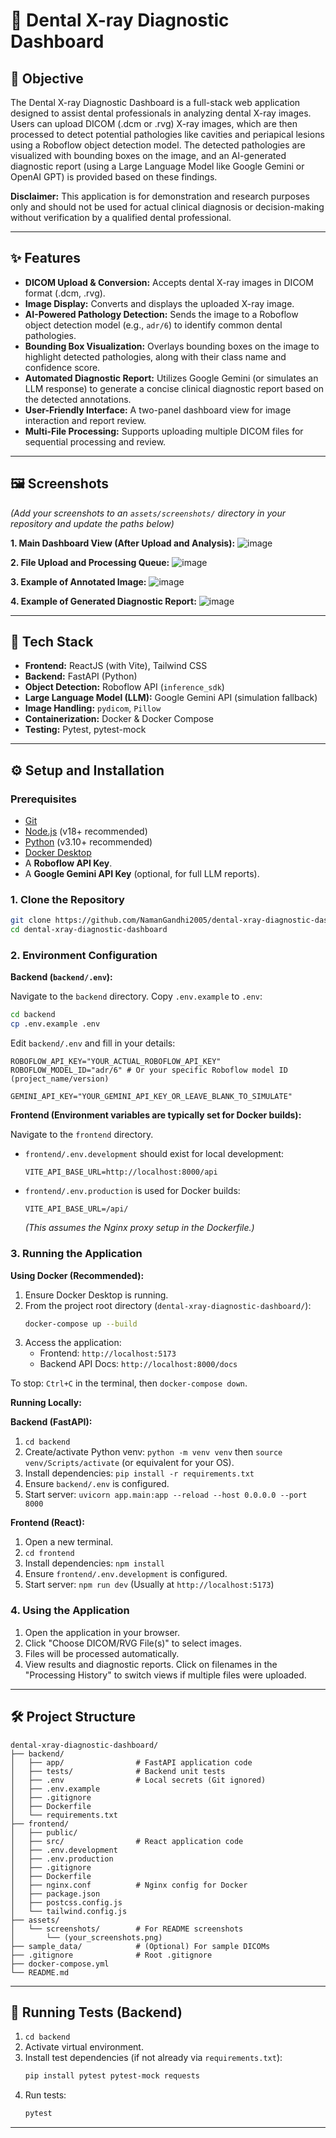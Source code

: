 # 🦷 Dental X-ray Diagnostic Dashboard

## 🎯 Objective


The Dental X-ray Diagnostic Dashboard is a full-stack web application designed to assist dental professionals in analyzing dental X-ray images. Users can upload DICOM (.dcm or .rvg) X-ray images, which are then processed to detect potential pathologies like cavities and periapical lesions using a Roboflow object detection model. The detected pathologies are visualized with bounding boxes on the image, and an AI-generated diagnostic report (using a Large Language Model like Google Gemini or OpenAI GPT) is provided based on these findings.

**Disclaimer:** This application is for demonstration and research purposes only and should not be used for actual clinical diagnosis or decision-making without verification by a qualified dental professional.

---

## ✨ Features

*   **DICOM Upload & Conversion:** Accepts dental X-ray images in DICOM format (.dcm, .rvg).
*   **Image Display:** Converts and displays the uploaded X-ray image.
*   **AI-Powered Pathology Detection:** Sends the image to a Roboflow object detection model (e.g., `adr/6`) to identify common dental pathologies.
*   **Bounding Box Visualization:** Overlays bounding boxes on the image to highlight detected pathologies, along with their class name and confidence score.
*   **Automated Diagnostic Report:** Utilizes Google Gemini (or simulates an LLM response) to generate a concise clinical diagnostic report based on the detected annotations.
*   **User-Friendly Interface:** A two-panel dashboard view for image interaction and report review.
*   **Multi-File Processing:** Supports uploading multiple DICOM files for sequential processing and review.

---

## 🖼️ Screenshots

*(Add your screenshots to an `assets/screenshots/` directory in your repository and update the paths below)*

**1. Main Dashboard View (After Upload and Analysis):**
   ![image](https://github.com/user-attachments/assets/7e2d343b-ce35-432a-b333-3a42e4bd630c)


**2. File Upload and Processing Queue:**
   ![image](https://github.com/user-attachments/assets/9504263e-9020-46f1-ad61-dfb473ecb1ba)


**3. Example of Annotated Image:**
   ![image](https://github.com/user-attachments/assets/938f9112-72b6-4f1f-b488-de02b8922f96)


**4. Example of Generated Diagnostic Report:**
   ![image](https://github.com/user-attachments/assets/5358980e-fd84-4964-8d5a-86b9eff02230)


---

## 🧱 Tech Stack

*   **Frontend:** ReactJS (with Vite), Tailwind CSS
*   **Backend:** FastAPI (Python)
*   **Object Detection:** Roboflow API (`inference_sdk`)
*   **Large Language Model (LLM):** Google Gemini API (simulation fallback)
*   **Image Handling:** `pydicom`, `Pillow`
*   **Containerization:** Docker & Docker Compose
*   **Testing:** Pytest, pytest-mock

---

## ⚙️ Setup and Installation

### Prerequisites

*   [Git](https://git-scm.com/downloads)
*   [Node.js](https://nodejs.org/) (v18+ recommended)
*   [Python](https://www.python.org/downloads/) (v3.10+ recommended)
*   [Docker Desktop](https://www.docker.com/products/docker-desktop/)
*   A **Roboflow API Key**.
*   A **Google Gemini API Key** (optional, for full LLM reports).

### 1. Clone the Repository

```bash
git clone https://github.com/NamanGandhi2005/dental-xray-diagnostic-dashboard.git
cd dental-xray-diagnostic-dashboard
```

### 2. Environment Configuration

**Backend (`backend/.env`):**

Navigate to the `backend` directory. Copy `.env.example` to `.env`:
```bash
cd backend
cp .env.example .env
```
Edit `backend/.env` and fill in your details:
```env
ROBOFLOW_API_KEY="YOUR_ACTUAL_ROBOFLOW_API_KEY"
ROBOFLOW_MODEL_ID="adr/6" # Or your specific Roboflow model ID (project_name/version)

GEMINI_API_KEY="YOUR_GEMINI_API_KEY_OR_LEAVE_BLANK_TO_SIMULATE"
```

**Frontend (Environment variables are typically set for Docker builds):**

Navigate to the `frontend` directory.
*   `frontend/.env.development` should exist for local development:
    ```env
    VITE_API_BASE_URL=http://localhost:8000/api
    ```
*   `frontend/.env.production` is used for Docker builds:
    ```env
    VITE_API_BASE_URL=/api/
    ```
    *(This assumes the Nginx proxy setup in the Dockerfile.)*

### 3. Running the Application

**Using Docker (Recommended):**

1.  Ensure Docker Desktop is running.
2.  From the project root directory (`dental-xray-diagnostic-dashboard/`):
    ```bash
    docker-compose up --build
    ```
3.  Access the application:
    *   Frontend: `http://localhost:5173`
    *   Backend API Docs: `http://localhost:8000/docs`

To stop: `Ctrl+C` in the terminal, then `docker-compose down`.

**Running Locally:**

**Backend (FastAPI):**
1.  `cd backend`
2.  Create/activate Python venv: `python -m venv venv` then `source venv/Scripts/activate` (or equivalent for your OS).
3.  Install dependencies: `pip install -r requirements.txt`
4.  Ensure `backend/.env` is configured.
5.  Start server: `uvicorn app.main:app --reload --host 0.0.0.0 --port 8000`

**Frontend (React):**
1.  Open a new terminal.
2.  `cd frontend`
3.  Install dependencies: `npm install`
4.  Ensure `frontend/.env.development` is configured.
5.  Start server: `npm run dev` (Usually at `http://localhost:5173`)

### 4. Using the Application

1.  Open the application in your browser.
2.  Click "Choose DICOM/RVG File(s)" to select images.
3.  Files will be processed automatically.
4.  View results and diagnostic reports. Click on filenames in the "Processing History" to switch views if multiple files were uploaded.

---
## 🛠️ Project Structure

```
dental-xray-diagnostic-dashboard/
├── backend/
│   ├── app/                # FastAPI application code
│   ├── tests/              # Backend unit tests
│   ├── .env                # Local secrets (Git ignored)
│   ├── .env.example
│   ├── .gitignore
│   ├── Dockerfile
│   └── requirements.txt
├── frontend/
│   ├── public/
│   ├── src/                # React application code
│   ├── .env.development
│   ├── .env.production
│   ├── .gitignore
│   ├── Dockerfile
│   ├── nginx.conf          # Nginx config for Docker
│   ├── package.json
│   ├── postcss.config.js
│   └── tailwind.config.js
├── assets/
│   └── screenshots/        # For README screenshots
│       └── (your_screenshots.png)
├── sample_data/            # (Optional) For sample DICOMs
├── .gitignore              # Root .gitignore
├── docker-compose.yml
└── README.md
```

---
## 🧪 Running Tests (Backend)

1.  `cd backend`
2.  Activate virtual environment.
3.  Install test dependencies (if not already via `requirements.txt`):
    ```bash
    pip install pytest pytest-mock requests
    ```
4.  Run tests:
    ```bash
    pytest
    ```

---
